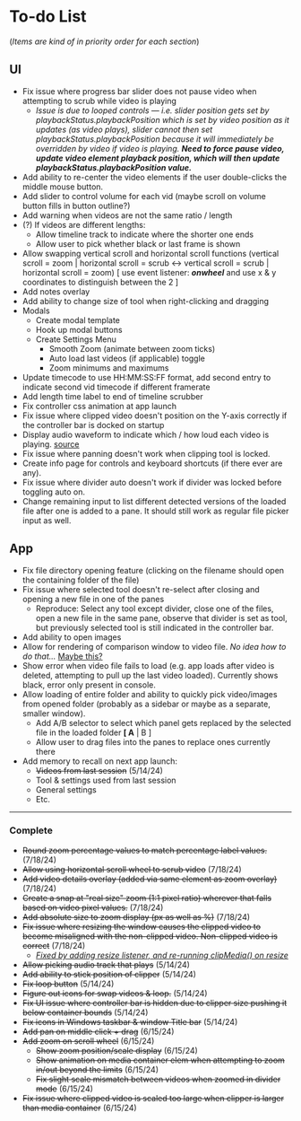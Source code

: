 # To-do List

(_Items are kind of in priority order for each section_)

## UI

* Fix issue where progress bar slider does not pause video when attempting to scrub while video is playing
  * *Issue is due to looped controls — i.e. slider position gets set by playbackStatus.playbackPosition which is set by video position as it updates (as video plays), slider cannot then set playbackStatus.playbackPosition because it will immediately be overridden by video if video is playing. __Need to force pause video, update video element playback position, which will then update playbackStatus.playbackPosition value.__*
* Add ability to re-center the video elements if the user double-clicks the middle mouse button.
* Add slider to control volume for each vid (maybe scroll on volume button fills in button outline?)
* Add warning when videos are not the same ratio / length
* (?) If videos are different lengths:
  * Allow timeline track to indicate where the shorter one ends
  * Allow user to pick whether black or last frame is shown
* Allow swapping vertical scroll and horizontal scroll functions (vertical scroll = zoom | horizontal scroll = scrub <-> vertical scroll = scrub | horizontal scroll = zoom) [ use event listener: _**onwheel**_ and use x & y coordinates to distinguish between the 2 ]
* Add notes overlay
* Add ability to change size of tool when right-clicking and dragging
* Modals
  * Create modal template
  * Hook up modal buttons
  * Create Settings Menu
    * Smooth Zoom (animate between zoom ticks)
    * Auto load last videos (if applicable) toggle
    * Zoom minimums and maximums
* Update timecode to use HH:MM:SS:FF format, add second entry to indicate second vid timecode if different framerate
* Add length time label to end of timeline scrubber
* Fix controller css animation at app launch
* Fix issue where clipped video doesn't position on the Y-axis correctly if the controller bar is docked on startup
* Display audio waveform to indicate which / how loud each video is playing. [source](https://css-tricks.com/making-an-audio-waveform-visualizer-with-vanilla-javascript/)
* Fix issue where panning doesn't work when clipping tool is locked.
* Create info page for controls and keyboard shortcuts (if there ever are any).
* Fix issue where divider auto doesn't work if divider was locked before toggling auto on.
* Change remaining input to list different detected versions of the loaded file after one is added to a pane. It should still work as regular file picker input as well.

## App

* Fix file directory opening feature (clicking on the filename should open the containing folder of the file)
* Fix issue where selected tool doesn't re-select after closing and opening a new file in one of the panes
  * Reproduce: Select any tool except divider, close one of the files, open a new file in the same pane, observe that divider is set as tool, but previously selected tool is still indicated in the controller bar.
* Add ability to open images
* Allow for rendering of comparison window to video file. _No idea how to do that..._ [Maybe this?](https://dev.to/yonatanbd/using-electron-to-create-videos-canvas-ffmpeg-5gdm)
* Show error when video file fails to load (e.g. app loads after video is deleted, attempting to pull up the last video loaded). Currently shows black, error only present in console.
* Allow loading of entire folder and ability to quickly pick video/images from opened folder (probably as a sidebar or maybe as a separate, smaller window).
  * Add A/B selector to select which panel gets replaced by the selected file in the loaded folder
  **[ A** | B ]
  * Allow user to drag files into the panes to replace ones currently there
* Add memory to recall on next app launch:
  * ~~Videos from last session~~ (5/14/24)
  * Tool & settings used from last session
  * General settings
  * Etc.

---

### Complete

* ~~Round zoom percentage values to match percentage label values.~~ (7/18/24)
* ~~Allow using horizontal scroll wheel to scrub video~~ (7/18/24)
* ~~Add video details overlay (added via same element as zoom overlay)~~ (7/18/24)
* ~~Create a snap at "real size" zoom (1:1 pixel ratio) wherever that falls based on video pixel values.~~ (7/18/24)
* ~~Add absolute size to zoom display (px as well as %)~~ (7/18/24)
* ~~Fix issue where resizing the window causes the clipped video to become misaligned with the non-clipped video. Non-clipped video is correct~~ (7/18/24)
  * *[Fixed by adding resize listener, and re-running clipMedia() on resize](https://www.npmjs.com/package/react-resize-detector)*
* ~~Allow picking audio track that plays~~ (5/14/24)
* ~~Add ability to stick position of clipper~~ (5/14/24)
* ~~Fix loop button~~ (5/14/24)
* ~~Figure out icons for swap videos & loop.~~ (5/14/24)
* ~~Fix UI issue where controller bar is hidden due to clipper size pushing it below container bounds~~ (5/14/24)
* ~~Fix icons in Windows taskbar & window Title bar~~ (5/14/24)
* ~~Add pan on middle click + drag~~  (6/15/24)
* ~~Add zoom on scroll wheel~~ (6/15/24)
  * ~~Show zoom position/scale display~~ (6/15/24)
  * ~~Show animation on media container elem when attempting to zoom in/out beyond the limits~~ (6/15/24)
  * ~~Fix slight scale mismatch between videos when zoomed in divider mode~~ (6/15/24)
* ~~Fix issue where clipped video is scaled too large when clipper is larger than media container~~ (6/15/24)